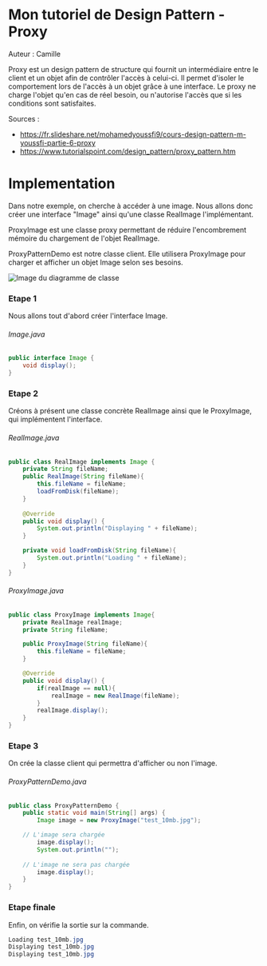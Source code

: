 # Mon tutoriel de Design Pattern - Proxy

Auteur : Camille

Proxy est un design pattern de structure qui fournit un intermédiaire entre le client et un objet afin de contrôler l'accès à celui-ci.
Il permet d'isoler le comportement lors de l'accès à un objet grâce à une interface. Le proxy ne charge l'objet qu'en cas de réel besoin, ou n'autorise l'accès que si les conditions sont satisfaites.

Sources :
- https://fr.slideshare.net/mohamedyoussfi9/cours-design-pattern-m-youssfi-partie-6-proxy
- https://www.tutorialspoint.com/design_pattern/proxy_pattern.htm

# Implementation

Dans notre exemple, on cherche à accéder à une image. Nous allons donc créer une interface "Image" ainsi qu'une classe RealImage l'implémentant.

ProxyImage est une classe proxy permettant de réduire l'encombrement mémoire du chargement de l'objet RealImage.

ProxyPatternDemo est notre classe client. Elle utilisera ProxyImage pour charger et afficher un objet Image selon ses besoins.

![Image du diagramme de classe](https://www.tutorialspoint.com/design_pattern/images/proxy_pattern_uml_diagram.jpg)

### Etape 1

Nous allons tout d'abord créer l'interface Image.

###### Image.java

```java
public interface Image {
    void display();
}
```

### Etape 2

Créons à présent une classe concrète RealImage ainsi que le ProxyImage, qui implémentent l'interface.

###### RealImage.java

```java
public class RealImage implements Image {
    private String fileName;
    public RealImage(String fileName){
        this.fileName = fileName;
        loadFromDisk(fileName);
    }
    
    @Override
    public void display() {
        System.out.println("Displaying " + fileName);
    }

    private void loadFromDisk(String fileName){
        System.out.println("Loading " + fileName);
    }
}
```

###### ProxyImage.java

```java
public class ProxyImage implements Image{
    private RealImage realImage;
    private String fileName;

    public ProxyImage(String fileName){
        this.fileName = fileName;
    }

    @Override
    public void display() {
        if(realImage == null){
            realImage = new RealImage(fileName);
        }
        realImage.display();
    }
}
```

### Etape 3

On crée la classe client qui permettra d'afficher ou non l'image.

###### ProxyPatternDemo.java

```java
public class ProxyPatternDemo {
    public static void main(String[] args) {
		Image image = new ProxyImage("test_10mb.jpg");

    // L'image sera chargée
        image.display(); 
        System.out.println("");
	      
    // L'image ne sera pas chargée
        image.display(); 	
	}
}
```

### Etape finale

Enfin, on vérifie la sortie sur la commande.

```java
Loading test_10mb.jpg
Displaying test_10mb.jpg
Displaying test_10mb.jpg
```
